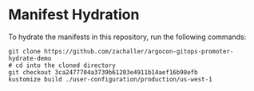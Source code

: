 # Manifest Hydration

To hydrate the manifests in this repository, run the following commands:

```shell
git clone https://github.com/zachaller/argocon-gitops-promoter-hydrate-demo
# cd into the cloned directory
git checkout 3ca2477704a3739b61203e4911b14aef16b98efb
kustomize build ./user-configuration/production/us-west-1
```
